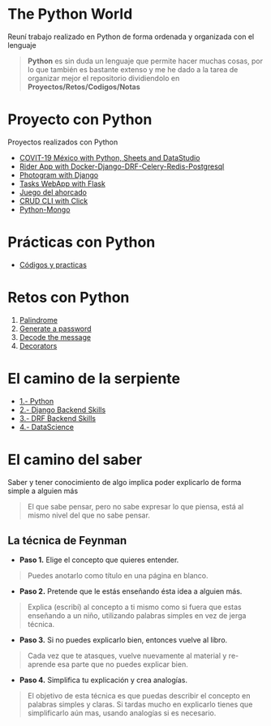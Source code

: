 
# The Python World <!-- omit in toc -->

Reuní trabajo realizado en Python de forma ordenada y organizada con el lenguaje

> **Python** es sin duda un lenguaje que permite hacer muchas cosas, por lo que también es bastante extenso y me he dado a la tarea de organizar mejor el repositorio dividiendolo en **Proyectos/Retos/Codigos/Notas**

# Proyecto con Python <!-- omit in toc -->

Proyectos realizados con Python

* [COVIT-19 México with Python, Sheets and DataStudio](https://github.com/eocode/COVIT-19-Mexico)
* [Rider App with Docker-Django-DRF-Celery-Redis-Postgresql](https://github.com/eocode/Rider-App)
* [Photogram with Django](https://github.com/eocode/PhotoGram)
* [Tasks WebApp with Flask](https://github.com/eocode/Flask_TaskApp)
* [Juego del ahorcado](https://github.com/eocode/Juego-del-ahorcado-Python)
* [CRUD CLI with Click](https://github.com/eocode/Python-Clients-CLI)
* [Python-Mongo](https://github.com/eocode/Python-Mongo)

# Prácticas con Python

* [Códigos y practicas](/Codigos)

# Retos con Python
1. [Palindrome](https://github.com/eocode/MasterChallenge-Python01)
2. [Generate a password](https://github.com/eocode/MasterChallenge-Python02)
3. [Decode the message](https://github.com/eocode/MasterChallenge-Python03)
4. [Decorators](https://github.com/eocode/MasterChallenge-Python04)

# El camino de la serpiente <!-- omit in toc -->

* [1.- Python](/Docs/1.%20Python)
* [2.- Django Backend Skills](/Docs/2.%20Django)
* [3.- DRF Backend Skills](/Docs/3.%20DRF)
* [4.- DataScience](/Docs/4.%20DataScience)

# El camino del saber

Saber y tener conocimiento de algo implica poder explicarlo de forma simple a alguien más

> El que sabe pensar, pero no sabe expresar lo que piensa, está al mismo nivel del que no sabe pensar.


## La técnica de Feynman

* **Paso 1.** Elige el concepto que quieres entender.
> Puedes anotarlo como título en una página en blanco.
* **Paso 2.** Pretende que le estás enseñando ésta idea a alguien más.
> Explica (escribí) al concepto a ti mismo como si fuera que estas enseñando a un niño, utilizando palabras simples en vez de jerga técnica.
* **Paso 3.** Si no puedes explicarlo bien, entonces vuelve al libro. 
> Cada vez que te atasques, vuelve nuevamente al material y re-aprende esa parte que no puedes explicar bien.
* **Paso 4.** Simplifica tu explicación y crea analogías. 
> El objetivo de esta técnica es que puedas describir el concepto en palabras simples y claras. Si tardas mucho en explicarlo tienes que simplificarlo aún mas, usando analogías si es necesario.